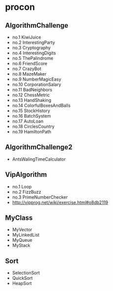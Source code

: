 procon
======

## AlgorithmChallenge
- no.1 KiwiJuice
- no.2 InterestingParty
- no.3 Cryptography
- no.4 InterestingDigits
- no.5 ThePalindrome
- no.6 FriendScore
- no.7 CrazyBot
- no.8 MazeMaker
- no.9 NumberMagicEasy
- no.10 CorporationSalary
- no.11 BadNeighbors
- no.12 ChessMetric
- no.13 HandShaking
- no.14 ColorfulBoxesAndBalls
- no.15 StockHistory
- no.16 BatchSystem
- no.17 AutoLoan
- no.18 CirclesCountry
- no.19 HamiltonPath

## AlgorithmChallenge2
- AntsWalingTimeCalculator

## VipAlgorithm
- no.1 Loop
- no.2 FizzBuzz
- no.3 PrimeNumberChecker
- http://vipprog.net/wiki/exercise.html#o8db2119

## MyClass
- MyVector
- MyLinkedList
- MyQueue
- MyStack

## Sort
- SelectionSort
- QuickSort
- HeapSort
